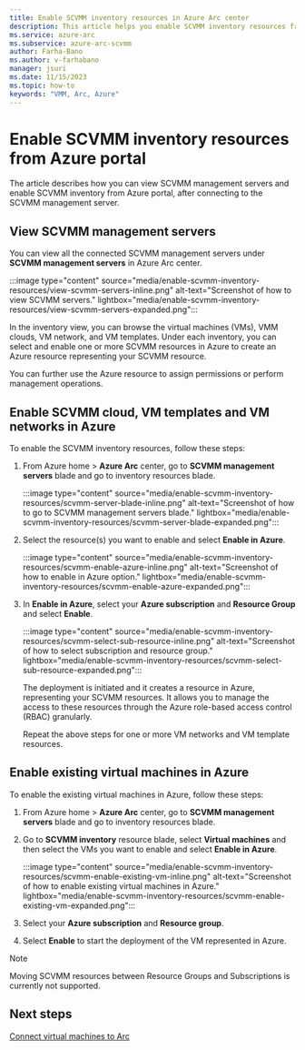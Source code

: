 ```yaml
---
title: Enable SCVMM inventory resources in Azure Arc center
description: This article helps you enable SCVMM inventory resources from Azure portal
ms.service: azure-arc
ms.subservice: azure-arc-scvmm
author: Farha-Bano
ms.author: v-farhabano
manager: jsuri
ms.date: 11/15/2023
ms.topic: how-to
keywords: "VMM, Arc, Azure"
---
```


# Enable SCVMM inventory resources from Azure portal

The article describes how you can view SCVMM management servers and enable SCVMM inventory from Azure portal, after connecting to the SCVMM management server.

## View SCVMM management servers

You can view all the connected SCVMM management servers under **SCVMM management servers** in Azure Arc center.

:::image type="content" source="media/enable-scvmm-inventory-resources/view-scvmm-servers-inline.png" alt-text="Screenshot of how to view SCVMM servers." lightbox="media/enable-scvmm-inventory-resources/view-scvmm-servers-expanded.png":::

In the inventory view, you can browse the virtual machines (VMs), VMM clouds, VM network, and VM templates.
Under each inventory, you can select and enable one or more SCVMM resources in Azure to create an Azure resource representing your SCVMM resource.

You can further use the Azure resource to assign permissions or perform management operations.

## Enable SCVMM cloud, VM templates and VM networks in Azure

To enable the SCVMM inventory resources, follow these steps:

1. From Azure home > **Azure Arc** center,  go to **SCVMM management servers** blade and go to inventory resources blade.

    :::image type="content" source="media/enable-scvmm-inventory-resources/scvmm-server-blade-inline.png" alt-text="Screenshot of how to go to SCVMM management servers blade." lightbox="media/enable-scvmm-inventory-resources/scvmm-server-blade-expanded.png":::

1. Select the resource(s) you want to enable and select **Enable in Azure**.

    :::image type="content" source="media/enable-scvmm-inventory-resources/scvmm-enable-azure-inline.png" alt-text="Screenshot of how to enable in Azure option." lightbox="media/enable-scvmm-inventory-resources/scvmm-enable-azure-expanded.png":::

1. In **Enable in Azure**, select your **Azure subscription** and **Resource Group** and select **Enable**.

    :::image type="content" source="media/enable-scvmm-inventory-resources/scvmm-select-sub-resource-inline.png" alt-text="Screenshot of how to select subscription and resource group." lightbox="media/enable-scvmm-inventory-resources/scvmm-select-sub-resource-expanded.png":::

    The deployment is initiated and it creates a resource in Azure, representing your SCVMM resources. It allows you to manage the access to these resources through the Azure role-based access control (RBAC) granularly.

    Repeat the above steps for one or more VM networks and VM template resources.

## Enable existing virtual machines in Azure

To enable the existing virtual machines in Azure, follow these steps:

1. From Azure home > **Azure Arc** center,  go to **SCVMM management servers** blade and go to inventory resources blade.

1. Go to **SCVMM inventory** resource blade, select **Virtual machines** and then select the VMs you want to enable and select **Enable in Azure**.

    :::image type="content" source="media/enable-scvmm-inventory-resources/scvmm-enable-existing-vm-inline.png" alt-text="Screenshot of how to enable existing virtual machines in Azure." lightbox="media/enable-scvmm-inventory-resources/scvmm-enable-existing-vm-expanded.png":::

1. Select your **Azure subscription** and **Resource group**.

1. Select **Enable** to start the deployment of the VM represented in Azure.

>[!NOTE]
>Moving SCVMM resources between Resource Groups and Subscriptions is currently not supported.

## Next steps

[Connect virtual machines to Arc](quickstart-connect-system-center-virtual-machine-manager-to-arc.md)
